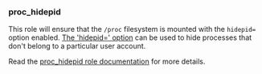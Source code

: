 ### proc_hidepid

This role will ensure that the `/proc` filesystem is mounted with the
`hidepid=` option enabled. [The 'hidepid='
option](https://wiki.archlinux.org/index.php/Security#hidepid) can be
used to hide processes that don't belong to a particular user account.

Read the [proc_hidepid role documentation](https://docs.debops.org/en/stable-3.0/ansible/roles/proc_hidepid/) for more details.
